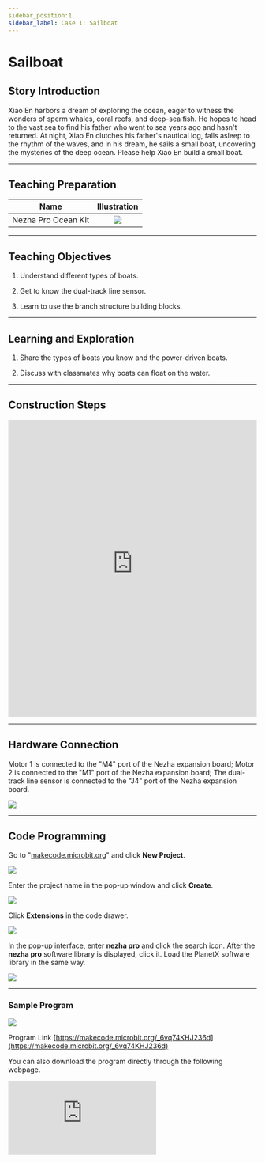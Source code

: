 ```yaml
---
sidebar_position:1
sidebar_label: Case 1: Sailboat
---
```


# Sailboat

## Story Introduction
Xiao En harbors a dream of exploring the ocean, eager to witness the wonders of sperm whales, coral reefs, and deep-sea fish. He hopes to head to the vast sea to find his father who went to sea years ago and hasn't returned. At night, Xiao En clutches his father's nautical log, falls asleep to the rhythm of the waves, and in his dream, he sails a small boat, uncovering the mysteries of the deep ocean. Please help Xiao En build a small boat.

--- 

## Teaching Preparation
|Name|Illustration|
|:----------: | :--------------------------:|
|Nezha Pro Ocean Kit|![](https://wiki-media-ef.oss-cn-hongkong.aliyuncs.com/docs/microbit/building-blocks/nezha-pro-ocean-kit/nezha-pro-ocean-kit-products-introduction-002.png.png)|

--- 
## Teaching Objectives 
1. Understand different types of boats.

2. Get to know the dual-track line sensor.

3. Learn to use the branch structure building blocks.

--- 
## Learning and Exploration

1. Share the types of boats you know and the power-driven boats.

2. Discuss with classmates why boats can float on the water.

--- 
## Construction Steps

<embed src="https://wiki-media-ef.oss-cn-hongkong.aliyuncs.com/docs/microbit/building-blocks/nezha-pro-ocean-kit/setup-diagram/case01/nezha-pro-ocean-kit-step-01-1.png.pdf" type="application/pdf" width="100%" height="600px" />

--- 

## Hardware Connection

Motor 1 is connected to the "M4" port of the Nezha expansion board;
Motor 2 is connected to the "M1" port of the Nezha expansion board;
The dual-track line sensor is connected to the "J4" port of the Nezha expansion board.

![](https://wiki-media-ef.oss-cn-hongkong.aliyuncs.com/docs/microbit/building-blocks/nezha-pro-ocean-kit/setup-diagram/case01/nezha-pro-ocean-kit-step-01-2.png)

--- 
## Code Programming

Go to "[makecode.microbit.org](https://makecode.microbit.org)" and click **New Project**.

![](https://wiki-media-ef.oss-cn-hongkong.aliyuncs.com/docs/microbit/building-blocks/microbit-space-science-kit/images/microbit-space-science-kit-case01-07.png)

Enter the project name in the pop-up window and click **Create**.

![](https://wiki-media-ef.oss-cn-hongkong.aliyuncs.com/docs/microbit/building-blocks/microbit-space-science-kit/images/microbit-space-science-kit-case01-11.png)

Click **Extensions** in the code drawer.

![](https://wiki-media-ef.oss-cn-hongkong.aliyuncs.com/docs/microbit/building-blocks/microbit-space-science-kit/images/microbit-space-science-kit-case01-09.png)

In the pop-up interface, enter **nezha pro** and click the search icon. After the **nezha pro** software library is displayed, click it. Load the PlanetX software library in the same way.

![](https://wiki-media-ef.oss-cn-hongkong.aliyuncs.com/docs/microbit/building-blocks/microbit-space-science-kit/images/microbit-space-science-kit-case01-10.png)

---
### Sample Program

![](https://wiki-media-ef.oss-cn-hongkong.aliyuncs.com/docs/microbit/building-blocks/nezha-pro-ocean-kit/setup-diagram/case01/nezha-pro-ocean-kit-step-01-3.png.png)

Program Link
[https://makecode.microbit.org/_6vq74KHJ236d](https://makecode.microbit.org/_6vq74KHJ236d)

You can also download the program directly through the following webpage.

<div
    style={{
        position: 'relative',
        paddingBottom: '60%',
        overflow: 'hidden',
    }}
>
    <iframe
        src="https://makecode.microbit.org/_6vq74KHJ236d"
        frameborder="0"
        sandbox="allow-popups allow-forms allow-scripts allow-same-origin"
        style={{
            position: 'absolute',
            width: '100%',
            height: '100%',
        }}
    />
</div>

---
### Download Program

Use a USB cable to connect the PC and micro:bit V2.

![](https://wiki-media-ef.oss-cn-hongkong.aliyuncs.com/docs/microbit/building-blocks/microbit-space-science-kit/images/microbit-space-science-kit-manual03.gif)

After successful connection, a drive named MICROBIT will be recognized on the computer.

![](https://wiki-media-ef.oss-cn-hongkong.aliyuncs.com/docs/microbit/building-blocks/microbit-space-science-kit/images/microbit-space-science-kit-manual06.png)

Click ![](https://wiki-media-ef.oss-cn-hongkong.aliyuncs.com/docs/microbit/building-blocks/microbit-space-science-kit/images/microbit-space-science-kit-manual07.png) in the lower left corner and select **Connect Device**.

![](https://wiki-media-ef.oss-cn-hongkong.aliyuncs.com/docs/microbit/building-blocks/microbit-space-science-kit/images/microbit-space-science-kit-manual11.png)

Click ![](https://wiki-media-ef.oss-cn-hongkong.aliyuncs.com/docs/microbit/building-blocks/microbit-space-science-kit/images/microbit-space-science-kit-manual08.png).

![](https://wiki-media-ef.oss-cn-hongkong.aliyuncs.com/docs/microbit/building-blocks/microbit-space-science-kit/images/microbit-space-science-kit-manual12.png)

Click ![](https://wiki-media-ef.oss-cn-hongkong.aliyuncs.com/docs/microbit/building-blocks/microbit-space-science-kit/images/microbit-space-science-kit-manual09.png).

![](https://wiki-media-ef.oss-cn-hongkong.aliyuncs.com/docs/microbit/building-blocks/microbit-space-science-kit/images/microbit-space-science-kit-manual13.png)

In the pop-up window, select **BBC micro:bit CMSIS-DAP**, then select **Connect**. So far, our micro:bit has been successfully connected.

![](https://wiki-media-ef.oss-cn-hongkong.aliyuncs.com/docs/microbit/building-blocks/microbit-space-science-kit/images/microbit-space-science-kit-manual14.png)

Click **Download Program**

![](https://wiki-media-ef.oss-cn-hongkong.aliyuncs.com/docs/microbit/building-blocks/microbit-space-science-kit/images/microbit-space-science-kit-manual10.png)

---
## Case Demonstration

Blow or push the sail control lever by hand until the dual-track line sensor cannot detect the lever, the boat moves forward; when the sail control lever returns to its original position, the boat stops moving.

**Picture**

---
## Extended Knowledge

### The Development History of Boats

#### 1. Prehistoric Embryonic Period: Primitive Navigation with Natural Materials (1 million years ago - 3000 BC)

**1. Utilization of Natural Floats**

- Driftwood and Gourds: In the Paleolithic Age, humans discovered that natural floating objects such as trees and gourds could carry weight. They made simple rafts by binding branches with vines. The earliest evidence was found in archaeological discoveries in the Congo River basin in Africa.

- Bark Boats: In the Neolithic Age, Northern Europeans sewed birch bark onto a wooden frame and coated it with animal fat to make it waterproof, which was used for fishing in lakes. The earliest existing bark boat can be traced back to 8000 BC.

**2. Technological Breakthrough: The Birth of Dugout Canoes**

- Around 6000 BC, Mesopotamia and the Yangtze River basin in China independently invented dugout canoes: hollowing out entire tree trunks with stone axes, which could carry 2-3 people. This marked the beginning of humans actively transforming navigation tools.

#### 2. Ancient Civilization Period: The Golden Age of Sailing Ships and Oared Ships (3000 BC - 15th Century)

**1. The Sailing Revolution in the Mediterranean and West Asia**

- Ancient Egyptian Papyrus Boats (3000 BC): Made by bundling Nile papyrus into a hull, with a wooden mast hanging linen sails, sailing downstream at a speed of 5km/h. Murals record their use in transporting pyramid stones.

- Phoenician Biremes (1200 BC): With a row of oarsmen (about 50 people) on each side of the hull, paired with triangular sails, they could row forward against the wind, becoming the main force in Mediterranean trade and naval battles.

**2. Ship Innovations in East Asia**

- Chinese Tower Ships (Han Dynasty): Up to 3 layers high, with watchtowers and crossbows on the deck, with a maximum load of 1,000 tons. The "Book of the Later Han" records their use in cross-sea expeditions to the Korean Peninsula.

- Japanese Envoy Ships to the Tang Dynasty (7th Century): Adopting the "Envoy to Tang Ship" type, with a pointed bow, a square stern, equipped with a balanced rudder and bamboo sails, the success rate of crossing the East China Sea was 40% higher than that of previous generations.

**3. Navigation Technology in the Indian Ocean and Africa**

- Arab Dhows (9th Century): Using flexible triangular sails (adaptable to crosswinds), with a load of 200-300 tons, they monopolized the Indian Ocean spice trade. Vasco da Gama's voyage drew on its ship type.

#### 3. Age of Discovery: The Peak of Sailing Ships and Geographical Discoveries (15th - 17th Centuries)

**1. Revolutionary Designs of European Ships**

- Caravel (15th Century): Invented by the Portuguese, with a combination of three masts and triangular sails, it had a shallow draft and flexible steering. Columbus' "Santa Maria" in his 1492 voyage to the Americas was of this type.

- Galleon (16th Century): The main warship of Spain, with a hull as tall as a castle, equipped with 30-50 cannons. The Spanish Armada used this type of ship to expedition to Britain in 1588.

**2. The Last Voyage of Chinese Navigation**

- Zheng He's Treasure Ship (15th Century): According to the "History of the Ming Dynasty", the largest treasure ship was 44 zhang long (about 138 meters), with nine masts and twelve sails, capable of carrying a thousand people. It reached East Africa half a century earlier than Columbus' fleet, but failed to continue the navigation tradition due to the sea ban policy.

#### 4. Industrial Revolution Period: Steam Power and Iron Hulls (18th - 19th Centuries)

**1. The Birth of Steamships**

- In 1807, Fulton built the "Clermont": with paddle wheels as propellers, the steam engine had 20 horsepower, sailing along the Hudson River at 8km/h, marking the beginning of the era of commercial steamships.

- In 1838, the "Great Western" became the first steamship to cross the Atlantic (coal-fired, wooden hull), shortening the voyage time from 21 days for sailing ships to 15 days.

**2. Popularization of Iron Ships and Propellers**

- In 1858, Britain's "Great Eastern": 211 meters long, with an iron hull, equipped with both paddle wheels and propellers, with a load of 27,000 tons, once laid transatlantic submarine cables.

- In 1860, propellers replaced paddle wheels as the mainstream: Prussia's "Ariadne" first adopted full propeller propulsion, with 30% higher efficiency than paddle wheels.
